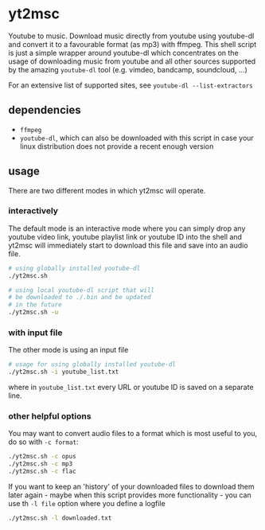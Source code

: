 # yt2msc
Youtube to music. Download music directly from youtube using youtube-dl and convert it to a favourable format (as mp3) with ffmpeg. This shell script is just a simple wrapper around youtube-dl which concentrates on the usage of downloading music from youtube and all other sources supported by the amazing `youtube-dl` tool (e.g. vimdeo, bandcamp, soundcloud, …)

For an extensive list of supported sites, see `youtube-dl --list-extractors`

## dependencies
* `ffmpeg`
* `youtube-dl`, which can also be downloaded with this script in case your linux distribution does not provide a recent enough version

## usage
There are two different modes in which yt2msc will operate.

### interactively
The default mode is an interactive mode where you can simply drop any youtube video link, youtube playlist link or youtube ID into the shell and yt2msc will immediately start to download this file and save into an audio file.
```sh
# using globally installed youtube-dl
./yt2msc.sh

# using local youtube-dl script that will 
# be downloaded to ./.bin and be updated
# in the future
./yt2msc.sh -u
```

### with input file
The other mode is using an input file
```sh
# usage for using globally installed youtube-dl
./yt2msc.sh -i youtube_list.txt
```
where in `youtube_list.txt` every URL or youtube ID is saved on a separate line.

### other helpful options
You may want to convert audio files to a format which is most useful to you, do so with `-c format`:
```sh
./yt2msc.sh -c opus
./yt2msc.sh -c mp3
./yt2msc.sh -c flac
```

If you want to keep an 'history' of your downloaded files to download them later again - maybe when this script provides more functionality - you can use th `-l file` option where you define a logfile
```sh
./yt2msc.sh -l downloaded.txt
```
